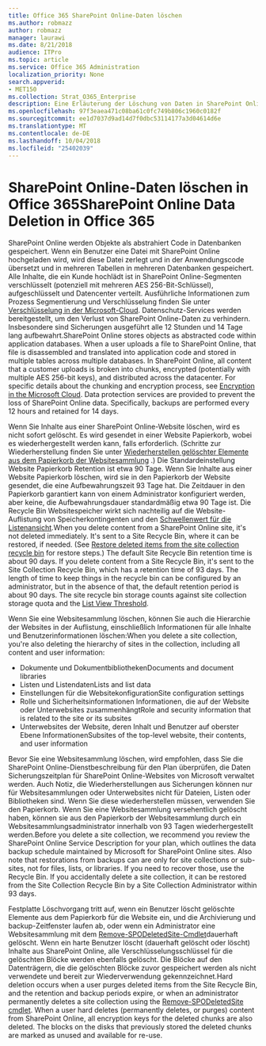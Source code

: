 ```yaml
---
title: Office 365 SharePoint Online-Daten löschen
ms.author: robmazz
author: robmazz
manager: laurawi
ms.date: 8/21/2018
audience: ITPro
ms.topic: article
ms.service: Office 365 Administration
localization_priority: None
search.appverid:
- MET150
ms.collection: Strat_O365_Enterprise
description: Eine Erläuterung der Löschung von Daten in SharePoint Online.
ms.openlocfilehash: 97f3eaea471c08ba61c0fc749b806c1960c0182f
ms.sourcegitcommit: ee1d7037d9ad14d7f0dbc53114177a3d04614d6e
ms.translationtype: MT
ms.contentlocale: de-DE
ms.lasthandoff: 10/04/2018
ms.locfileid: "25402039"
---
```

# <a name="sharepoint-online-data-deletion-in-office-365"></a><span data-ttu-id="abb81-103">SharePoint Online-Daten löschen in Office 365</span><span class="sxs-lookup"><span data-stu-id="abb81-103">SharePoint Online Data Deletion in Office 365</span></span>

<span data-ttu-id="abb81-p101">SharePoint Online werden Objekte als abstrahiert Code in Datenbanken gespeichert. Wenn ein Benutzer eine Datei mit SharePoint Online hochgeladen wird, wird diese Datei zerlegt und in der Anwendungscode übersetzt und in mehreren Tabellen in mehreren Datenbanken gespeichert. Alle Inhalte, die ein Kunde hochlädt ist in SharePoint Online-Segmenten verschlüsselt (potenziell mit mehreren AES 256-Bit-Schlüssel), aufgeschlüsselt und Datencenter verteilt. Ausführliche Informationen zum Prozess Segmentierung und Verschlüsselung finden Sie unter [Verschlüsselung in der Microsoft-Cloud](office-365-encryption-in-the-microsoft-cloud-overview.md). Datenschutz-Services werden bereitgestellt, um den Verlust von SharePoint Online-Daten zu verhindern. Insbesondere sind Sicherungen ausgeführt alle 12 Stunden und 14 Tage lang aufbewahrt.</span><span class="sxs-lookup"><span data-stu-id="abb81-p101">SharePoint Online stores objects as abstracted code within application databases. When a user uploads a file to SharePoint Online, that file is disassembled and translated into application code and stored in multiple tables across multiple databases. In SharePoint Online, all content that a customer uploads is broken into chunks, encrypted (potentially with multiple AES 256-bit keys), and distributed across the datacenter. For specific details about the chunking and encryption process, see [Encryption in the Microsoft Cloud](office-365-encryption-in-the-microsoft-cloud-overview.md). Data protection services are provided to prevent the loss of SharePoint Online data. Specifically, backups are performed every 12 hours and retained for 14 days.</span></span>

<span data-ttu-id="abb81-p102">Wenn Sie Inhalte aus einer SharePoint Online-Website löschen, wird es nicht sofort gelöscht. Es wird gesendet in einer Website Papierkorb, wobei es wiederhergestellt werden kann, falls erforderlich. (Schritte zur Wiederherstellung finden Sie unter [Wiederherstellen gelöschter Elemente aus dem Papierkorb der Websitesammlung](https://support.office.com/article/Restore-deleted-items-from-the-site-collection-recycle-bin-5fa924ee-16d7-487b-9a0a-021b9062d14b) .) Die Standardeinstellung Website Papierkorb Retention ist etwa 90 Tage. Wenn Sie Inhalte aus einer Website Papierkorb löschen, wird sie in den Papierkorb der Website gesendet, die eine Aufbewahrungszeit 93 Tage hat. Die Zeitdauer in den Papierkorb garantiert kann von einem Administrator konfiguriert werden, aber keine, die Aufbewahrungsdauer standardmäßig etwa 90 Tage ist. Die Recycle Bin Websitespeicher wirkt sich nachteilig auf die Website-Auflistung von Speicherkontingenten und den [Schwellenwert für die Listenansicht](https://support.office.com/article/List-View-Threshold-b8588dae-9387-48c2-9248-c24122f07c59).</span><span class="sxs-lookup"><span data-stu-id="abb81-p102">When you delete content from a SharePoint Online site, it's not deleted immediately. It's sent to a Site Recycle Bin, where it can be restored, if needed. (See [Restore deleted items from the site collection recycle bin](https://support.office.com/article/Restore-deleted-items-from-the-site-collection-recycle-bin-5fa924ee-16d7-487b-9a0a-021b9062d14b) for restore steps.) The default Site Recycle Bin retention time is about 90 days. If you delete content from a Site Recycle Bin, it's sent to the Site Collection Recycle Bin, which has a retention time of 93 days. The length of time to keep things in the recycle bin can be configured by an administrator, but in the absence of that, the default retention period is about 90 days. The site recycle bin storage counts against site collection storage quota and the [List View Threshold](https://support.office.com/article/List-View-Threshold-b8588dae-9387-48c2-9248-c24122f07c59).</span></span>

<span data-ttu-id="abb81-116">Wenn Sie eine Websitesammlung löschen, können Sie auch die Hierarchie der Websites in der Auflistung, einschließlich Informationen für alle Inhalte und Benutzerinformationen löschen:</span><span class="sxs-lookup"><span data-stu-id="abb81-116">When you delete a site collection, you're also deleting the hierarchy of sites in the collection, including all content and user information:</span></span>
- <span data-ttu-id="abb81-117">Dokumente und Dokumentbibliotheken</span><span class="sxs-lookup"><span data-stu-id="abb81-117">Documents and document libraries</span></span>
- <span data-ttu-id="abb81-118">Listen und Listendaten</span><span class="sxs-lookup"><span data-stu-id="abb81-118">Lists and list data</span></span>
- <span data-ttu-id="abb81-119">Einstellungen für die Websitekonfiguration</span><span class="sxs-lookup"><span data-stu-id="abb81-119">Site configuration settings</span></span>
- <span data-ttu-id="abb81-120">Rolle und Sicherheitsinformationen Informationen, die auf der Website oder Unterwebsites zusammenhängt</span><span class="sxs-lookup"><span data-stu-id="abb81-120">Role and security information that is related to the site or its subsites</span></span>
- <span data-ttu-id="abb81-121">Unterwebsites der Website, deren Inhalt und Benutzer auf oberster Ebene Informationen</span><span class="sxs-lookup"><span data-stu-id="abb81-121">Subsites of the top-level website, their contents, and user information</span></span>

<span data-ttu-id="abb81-p103">Bevor Sie eine Websitesammlung löschen, wird empfohlen, dass Sie die SharePoint Online-Dienstbeschreibung für den Plan überprüfen, die Daten Sicherungszeitplan für SharePoint Online-Websites von Microsoft verwaltet werden. Auch Notiz, die Wiederherstellungen aus Sicherungen können nur für Websitesammlungen oder Unterwebsites nicht für Dateien, Listen oder Bibliotheken sind. Wenn Sie diese wiederherstellen müssen, verwenden Sie den Papierkorb. Wenn Sie eine Websitesammlung versehentlich gelöscht haben, können sie aus den Papierkorb der Websitesammlung durch ein Websitesammlungsadministrator innerhalb von 93 Tagen wiederhergestellt werden.</span><span class="sxs-lookup"><span data-stu-id="abb81-p103">Before you delete a site collection, we recommend you review the SharePoint Online Service Description for your plan, which outlines the data backup schedule maintained by Microsoft for SharePoint Online sites. Also note that restorations from backups can are only for site collections or sub-sites, not for files, lists, or libraries. If you need to recover those, use the Recycle Bin. If you accidentally delete a site collection, it can be restored from the Site Collection Recycle Bin by a Site Collection Administrator within 93 days.</span></span>

<span data-ttu-id="abb81-p104">Festplatte Löschvorgang tritt auf, wenn ein Benutzer löscht gelöschte Elemente aus dem Papierkorb für die Website ein, und die Archivierung und backup-Zeitfenster laufen ab, oder wenn ein Administrator eine Websitesammlung mit dem [Remove-SPODeletedSite-Cmdlet](https://docs.microsoft.com/powershell/module/sharepoint-online/Remove-SPODeletedSite?view=sharepoint-ps)dauerhaft gelöscht. Wenn ein harte Benutzer löscht (dauerhaft gelöscht oder löscht) Inhalte aus SharePoint Online, alle Verschlüsselungsschlüssel für die gelöschten Blöcke werden ebenfalls gelöscht. Die Blöcke auf den Datenträgern, die die gelöschten Blöcke zuvor gespeichert werden als nicht verwendete und bereit zur Wiederverwendung gekennzeichnet.</span><span class="sxs-lookup"><span data-stu-id="abb81-p104">Hard deletion occurs when a user purges deleted items from the Site Recycle Bin, and the retention and backup periods expire, or when an administrator permanently deletes a site collection using the [Remove-SPODeletedSite cmdlet](https://docs.microsoft.com/powershell/module/sharepoint-online/Remove-SPODeletedSite?view=sharepoint-ps). When a user hard deletes (permanently deletes, or purges) content from SharePoint Online, all encryption keys for the deleted chunks are also deleted. The blocks on the disks that previously stored the deleted chunks are marked as unused and available for re-use.</span></span>
